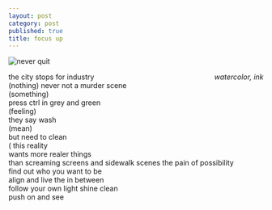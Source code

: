 ```yaml
---
layout: post
category: post
published: true
title: focus up
---
```

![never quit]({{site.baseurl}}/media/never-quit.jpeg)
<!--more-->
<span class='date' style='float:right;'>*watercolor, ink*</span>

the city stops for industry  
(nothing)
never not a murder scene  
(something)  
press ctrl in grey and green  
(feeling)  
they say wash  
(mean)  
but need to clean  
(
this reality  
wants more realer things  
than screaming screens and sidewalk scenes
the pain of possibility  
find out who you want to be  
align and live the in between  
follow your own light 
shine clean  
push on and see
